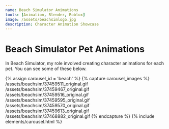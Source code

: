 ```yaml
---
name: Beach Simulator Animations
tools: [Animation, Blender, Roblox]
image: /assets/beachsimlogo.jpg
description: Character Animation Showcase
---
```


# Beach Simulator Pet Animations

In Beach Simulator, my role involved creating character animations for each pet. You can see some of these below.

{% assign carousel_id = 'beach' %}
{% capture carousel_images %}
/assets/beachsim/37459511_original.gif
/assets/beachsim/37459467_original.gif
/assets/beachsim/37459516_original.gif
/assets/beachsim/37459595_original.gif
/assets/beachsim/37459570_original.gif
/assets/beachsim/37459613_original.gif
/assets/beachsim/37468882_original.gif
{% endcapture %}
{% include elements/carousel.html %}